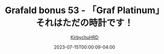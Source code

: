---
title: "Grafald bonus 53 - 「Graf Platinum」それはただの時計です！"
type: "image"
date: 2023-07-15T00:00:09-04:00
draft: false
categories:
- blog
- projects
- grafald
image_path: "../img/2023/bonus_53.png"
alt_text: ""
author: "[KirbychuHRD](https://cohost.org/KirbychuHRD)"
---